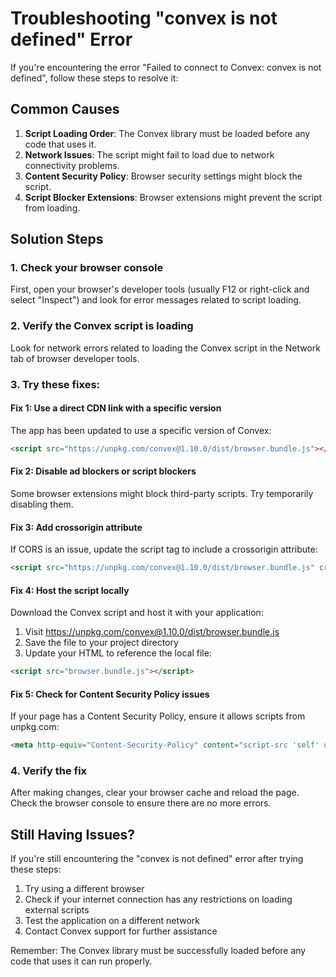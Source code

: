 # Troubleshooting "convex is not defined" Error

If you're encountering the error "Failed to connect to Convex: convex is not defined", follow these steps to resolve it:

## Common Causes

1. **Script Loading Order**: The Convex library must be loaded before any code that uses it.
2. **Network Issues**: The script might fail to load due to network connectivity problems.
3. **Content Security Policy**: Browser security settings might block the script.
4. **Script Blocker Extensions**: Browser extensions might prevent the script from loading.

## Solution Steps

### 1. Check your browser console

First, open your browser's developer tools (usually F12 or right-click and select "Inspect") and look for error messages related to script loading.

### 2. Verify the Convex script is loading

Look for network errors related to loading the Convex script in the Network tab of browser developer tools.

### 3. Try these fixes:

#### Fix 1: Use a direct CDN link with a specific version

The app has been updated to use a specific version of Convex:
```html
<script src="https://unpkg.com/convex@1.10.0/dist/browser.bundle.js"></script>
```

#### Fix 2: Disable ad blockers or script blockers

Some browser extensions might block third-party scripts. Try temporarily disabling them.

#### Fix 3: Add crossorigin attribute

If CORS is an issue, update the script tag to include a crossorigin attribute:
```html
<script src="https://unpkg.com/convex@1.10.0/dist/browser.bundle.js" crossorigin="anonymous"></script>
```

#### Fix 4: Host the script locally

Download the Convex script and host it with your application:
1. Visit https://unpkg.com/convex@1.10.0/dist/browser.bundle.js
2. Save the file to your project directory
3. Update your HTML to reference the local file:
```html
<script src="browser.bundle.js"></script>
```

#### Fix 5: Check for Content Security Policy issues

If your page has a Content Security Policy, ensure it allows scripts from unpkg.com:
```html
<meta http-equiv="Content-Security-Policy" content="script-src 'self' unpkg.com">
```

### 4. Verify the fix

After making changes, clear your browser cache and reload the page. Check the browser console to ensure there are no more errors.

## Still Having Issues?

If you're still encountering the "convex is not defined" error after trying these steps:

1. Try using a different browser
2. Check if your internet connection has any restrictions on loading external scripts
3. Test the application on a different network
4. Contact Convex support for further assistance

Remember: The Convex library must be successfully loaded before any code that uses it can run properly. 